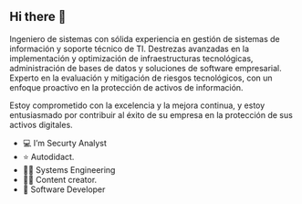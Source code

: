 ## Hi there 👋

Ingeniero de sistemas con sólida experiencia en gestión de sistemas de información y soporte técnico de TI. Destrezas avanzadas en la implementación y optimización de infraestructuras tecnológicas, administración de bases de datos y soluciones de software empresarial. Experto en la evaluación y mitigación de riesgos tecnológicos, con un enfoque proactivo en la protección de activos de información.

Estoy comprometido con la excelencia y la mejora continua, y estoy entusiasmado por contribuir al éxito de su empresa en la protección de sus activos digitales.





- 💻 I’m Securty Analyst
- ⭐ Autodidact.
- 🧑‍🎓 Systems Engineering
- 🧑‍🏫 Content creator.
- 📲 Software Developer

      

   



<!--
**Cyberdark-SecOS/Cyberdark-SecOs** is a ✨ _special_ ✨ repository because its `README.md` (this file) appears on your GitHub profile.


-->
